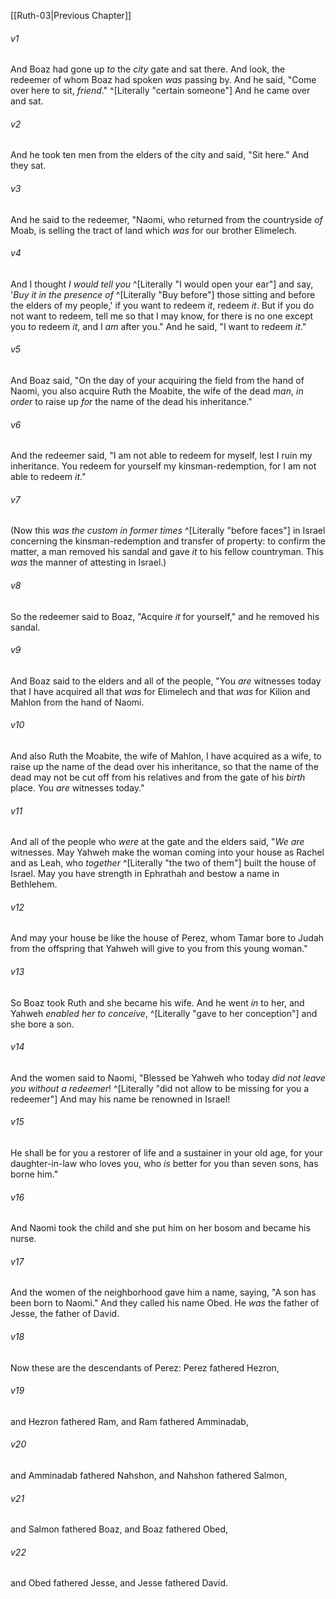 ﻿---
aliases:
  - Ruth 4
---

[[Ruth-03|Previous Chapter]]

###### v1
And Boaz had gone up _to_ the _city_ gate and sat there. And look, the redeemer of whom Boaz had spoken _was_ passing by. And he said, "Come over here to sit, _friend_." ^[Literally "certain someone"] And he came over and sat.

###### v2
And he took ten men from the elders of the city and said, "Sit here." And they sat.

###### v3
And he said to the redeemer, "Naomi, who returned from the countryside _of_ Moab, is selling the tract of land which _was_ for our brother Elimelech.

###### v4
And I thought _I would tell you_ ^[Literally "I would open your ear"] and say, '_Buy it in the presence of_ ^[Literally "Buy before"] those sitting and before the elders of my people,' if you want to redeem _it_, redeem _it_. But if you do not want to redeem, tell me so that I may know, for there is no one except you to redeem _it_, and I _am_ after you." And he said, "I want to redeem _it_."

###### v5
And Boaz said, "On the day of your acquiring the field from the hand of Naomi, you also acquire Ruth the Moabite, the wife of the dead _man_, _in order_ to raise up _for_ the name of the dead his inheritance."

###### v6
And the redeemer said, "I am not able to redeem for myself, lest I ruin my inheritance. You redeem for yourself my kinsman-redemption, for I am not able to redeem _it_."

###### v7
(Now this _was the custom in former times_ ^[Literally "before faces"] in Israel concerning the kinsman-redemption and transfer of property: to confirm the matter, a man removed his sandal and gave _it_ to his fellow countryman. This _was_ the manner of attesting in Israel.)

###### v8
So the redeemer said to Boaz, "Acquire _it_ for yourself," and he removed his sandal.

###### v9
And Boaz said to the elders and all of the people, "You _are_ witnesses today that I have acquired all that _was_ for Elimelech and that _was_ for Kilion and Mahlon from the hand of Naomi.

###### v10
And also Ruth the Moabite, the wife of Mahlon, I have acquired as a wife, to raise up the name of the dead over his inheritance, so that the name of the dead may not be cut off from his relatives and from the gate of his _birth_ place. You _are_ witnesses today."

###### v11
And all of the people who _were_ at the gate and the elders said, "_We are_ witnesses. May Yahweh make the woman coming into your house as Rachel and as Leah, who _together_ ^[Literally "the two of them"] built the house of Israel. May you have strength in Ephrathah and bestow a name in Bethlehem.

###### v12
And may your house be like the house of Perez, whom Tamar bore to Judah from the offspring that Yahweh will give to you from this young woman."

###### v13
So Boaz took Ruth and she became his wife. And he went _in_ to her, and Yahweh _enabled her to conceive_, ^[Literally "gave to her conception"] and she bore a son.

###### v14
And the women said to Naomi, "Blessed be Yahweh who today _did not leave you without a redeemer_! ^[Literally "did not allow to be missing for you a redeemer"] And may his name be renowned in Israel!

###### v15
He shall be for you a restorer of life and a sustainer in your old age, for your daughter-in-law who loves you, who _is_ better for you than seven sons, has borne him."

###### v16
And Naomi took the child and she put him on her bosom and became his nurse.

###### v17
And the women of the neighborhood gave him a name, saying, "A son has been born to Naomi." And they called his name Obed. He _was_ the father of Jesse, the father of David.

###### v18
Now these are the descendants of Perez: Perez fathered Hezron,

###### v19
and Hezron fathered Ram, and Ram fathered Amminadab,

###### v20
and Amminadab fathered Nahshon, and Nahshon fathered Salmon,

###### v21
and Salmon fathered Boaz, and Boaz fathered Obed,

###### v22
and Obed fathered Jesse, and Jesse fathered David.